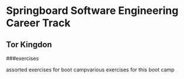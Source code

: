 # Springboard Software Engineering Career Track

## Tor Kingdon

###exercises

assorted exercises for boot campvarious exercises for this boot camp
